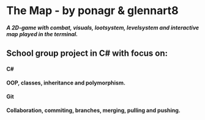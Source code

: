 # The Map - by ponagr & glennart8

***A 2D-game with combat, visuals, lootsystem, levelsystem and interactive map played in the terminal.***

## School group project in C# with focus on:
#### C#
**OOP, classes, inheritance and polymorphism.**
#### Git
**Collaboration, commiting, branches, merging, pulling and pushing.**
